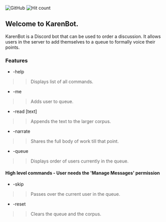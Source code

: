 ![GitHub](https://img.shields.io/github/license/orectique/KarenBot) ![Hit count](https://hits.vercel.app/orectique/karenbot.svg)

## Welcome to KarenBot.

KarenBot is a Discord bot that can be used to order a discussion. It allows users in the server to add themselves to a queue to formally voice their points.

### Features

- -help
>> Displays list of all commands.
- -me
>> Adds user to queue.
- -read [text]
>> Appends the text to the larger corpus.
- -narrate
>> Shares the full body of work till that point.
- -queue
>> Displays order of users currently in the queue.

#### High level commands - User needs the 'Manage Messages' permission
- -skip
>> Passes over the current user in the queue.
- -reset
>> Clears the queue and the corpus.
